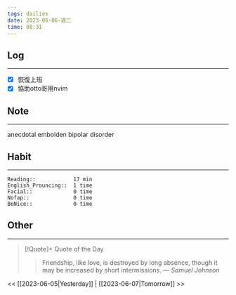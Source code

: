 ```yaml
---
tags: dailies  
date: 2023-06-06-週二
time: 08:31
---
```


## Log
---
- [x] 恢復上班
- [x] 協助otto哥用nvim

## Note
---
anecdotal
embolden
bipolar disorder

## Habit
---
```
Reading::            17 min
English_Prouncing::  1 time
Facial::             0 time
Nofap::              0 time
BeNice::             0 time

```
## Other
---

> [!Quote]+ Quote of the Day
> > Friendship, like love, is destroyed by long absence, though it may be increased by short intermissions.
> — <cite>Samuel Johnson</cite>

<< [[2023-06-05|Yesterday]] | [[2023-06-07|Tomorrow]] >>
